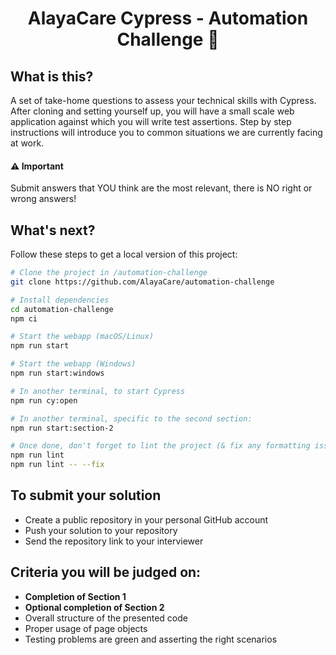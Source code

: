 
<h1 align="center">AlayaCare Cypress - Automation Challenge 🚀</h1>


## What is this?
A set of take-home questions to assess your technical skills with Cypress. After cloning and setting yourself up, you
will have a small scale web application against which you will write test assertions. Step by step instructions will introduce
you to common situations we are currently facing at work.  

#### ⚠️ Important 
Submit answers that YOU think are the most relevant, there is NO right or wrong answers!

## What's next?
Follow these steps to get a local version of this project:
```bash
# Clone the project in /automation-challenge
git clone https://github.com/AlayaCare/automation-challenge

# Install dependencies
cd automation-challenge
npm ci

# Start the webapp (macOS/Linux)
npm run start

# Start the webapp (Windows)
npm run start:windows

# In another terminal, to start Cypress
npm run cy:open

# In another terminal, specific to the second section:
npm run start:section-2

# Once done, don't forget to lint the project (& fix any formatting issues, if any)
npm run lint
npm run lint -- --fix 
```

## To submit your solution

- Create a public repository in your personal GitHub account
- Push your solution to your repository
- Send the repository link to your interviewer

## Criteria you will be judged on:
- **Completion of Section 1**
- **Optional completion of Section 2**
- Overall structure of the presented code
- Proper usage of page objects
- Testing problems are green and asserting the right scenarios
